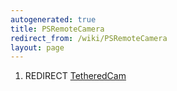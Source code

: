 ```yaml
---
autogenerated: true
title: PSRemoteCamera
redirect_from: /wiki/PSRemoteCamera
layout: page
---
```


1.  REDIRECT [TetheredCam](TetheredCam "wikilink")
